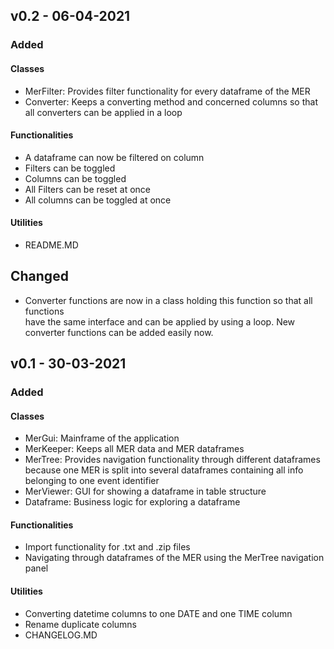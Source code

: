 ## v0.2 - 06-04-2021
### Added
#### Classes
- MerFilter: Provides filter functionality for every dataframe of the MER
- Converter: Keeps a converting method and concerned columns so that all 
  converters can be applied in a loop

#### Functionalities
- A dataframe can now be filtered on column
- Filters can be toggled
- Columns can be toggled
- All Filters can be reset at once
- All columns can be toggled at once

#### Utilities
- README.MD

## Changed
- Converter functions are now in a class holding this function so that all functions  
have the same interface and can be applied by using a loop. New converter functions can be added easily now.

## v0.1 - 30-03-2021
### Added
#### Classes
- MerGui: Mainframe of the application
- MerKeeper: Keeps all MER data and MER dataframes
- MerTree: Provides navigation functionality through different dataframes  
  because one MER is split into several dataframes containing all info belonging to one event identifier  
- MerViewer: GUI for showing a dataframe in table structure
- Dataframe: Business logic for exploring a dataframe
  
#### Functionalities
- Import functionality for .txt and .zip files
- Navigating through dataframes of the MER using the MerTree navigation panel  

#### Utilities
- Converting datetime columns to one DATE and one TIME column
- Rename duplicate columns
- CHANGELOG.MD


